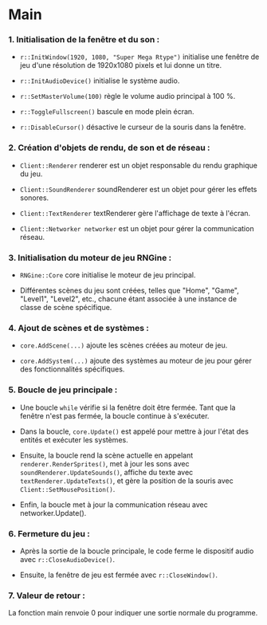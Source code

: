 # Main

### 1.  Initialisation de la fenêtre et du son :

- `r::InitWindow(1920, 1080, "Super Mega Rtype")` initialise une fenêtre de jeu d'une résolution de 1920x1080 pixels et lui donne un titre.


- `r::InitAudioDevice()` initialise le système audio.


- `r::SetMasterVolume(100)` règle le volume audio principal à 100 %.


- `r::ToggleFullscreen()` bascule en mode plein écran.


- `r::DisableCursor()` désactive le curseur de la souris dans la fenêtre.


### 2. Création d'objets de rendu, de son et de réseau :

- `Client::Renderer` renderer est un objet responsable du rendu graphique du jeu.


- `Client::SoundRenderer` soundRenderer est un objet pour gérer les effets sonores.


- `Client::TextRenderer` textRenderer gère l'affichage de texte à l'écran.


- `Client::Networker networker` est un objet pour gérer la communication réseau.


### 3. Initialisation du moteur de jeu RNGine :

- `RNGine::Core` core initialise le moteur de jeu principal.


- Différentes scènes du jeu sont créées, telles que "Home", "Game", "Level1", "Level2", etc., chacune étant associée à une instance de classe de scène spécifique.


### 4. Ajout de scènes et de systèmes :

- `core.AddScene(...)` ajoute les scènes créées au moteur de jeu.


- `core.AddSystem(...)` ajoute des systèmes au moteur de jeu pour gérer des fonctionnalités spécifiques.


### 5. Boucle de jeu principale :

- Une boucle `while` vérifie si la fenêtre doit être fermée. Tant que la fenêtre n'est pas fermée, la boucle continue à s'exécuter.


- Dans la boucle, `core.Update()` est appelé pour mettre à jour l'état des entités et exécuter les systèmes.


- Ensuite, la boucle rend la scène actuelle en appelant `renderer.RenderSprites()`, met à jour les sons avec `soundRenderer.UpdateSounds()`, affiche du texte avec `textRenderer.UpdateTexts()`, et gère la position de la souris avec `Client::SetMousePosition()`.


- Enfin, la boucle met à jour la communication réseau avec networker.Update().


### 6. Fermeture du jeu :

- Après la sortie de la boucle principale, le code ferme le dispositif audio avec `r::CloseAudioDevice()`.


- Ensuite, la fenêtre de jeu est fermée avec `r::CloseWindow()`.


### 7. Valeur de retour :

La fonction main renvoie 0 pour indiquer une sortie normale du programme.